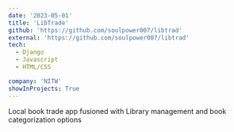 ```yaml
---
date: '2023-05-01'
title: 'LibTrade'
github: 'https://github.com/soulpower007/libtrad'
external: 'https://github.com/soulpower007/libtrad'
tech:
  - Django
  - Javascript
  - HTML/CSS

company: 'NITW'
showInProjects: True
---
```


Local book trade app fusioned with Library management and book categorization options
